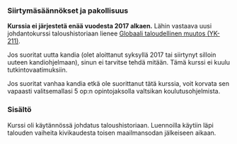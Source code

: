 ### Siirtymäsäännökset ja pakollisuus

**Kurssia ei järjestetä enää vuodesta 2017 alkaen.** Lähin vastaava uusi johdantokurssi taloushistoriaan lienee [Globaali taloudellinen muutos (YK-211)](https://weboodi.helsinki.fi/hy/opintjakstied.jsp?OpinKohd=117721485).

Jos suoritat uutta kandia (olet aloittanut syksyllä 2017 tai siirtynyt silloin uuteen kandiohjelmaan), sinun ei tarvitse tehdä mitään. Tämä kurssi ei kuulu tutkintovaatimuksiin.

Jos suoritat vanhaa kandia etkä ole suorittanut tätä kurssia, voit korvata sen vapaasti valitsemallasi 5 op:n opintojaksolla valtsikan koulutusohjelmista.

### Sisältö

Kurssi oli käytännössä johdatus taloushistoriaan. Luennoilla käytiin läpi talouden vaiheita kivikaudesta toisen maailmansodan jälkeiseen aikaan.